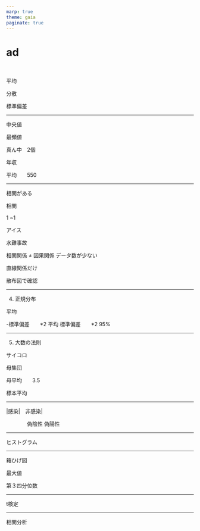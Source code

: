 ```yaml
---
marp: true
theme: gaia
paginate: true
---
```


# ad

<br>

平均

分散

標準偏差


---

中央値


最頻値


真ん中　2個



年収



平均　　550

---

相関がある




相関



1  ~1


アイス

水難事故




相関関係 ≠ 因果関係
データ数が少ない



直線関係だけ


散布図で確認

---

4. 正規分布


平均

-標準偏差　　*2  平均  標準偏差　　*2
95%




---

5. 大数の法則

サイコロ


母集団

母平均　　3.5




標本平均




---


|感染|　非感染|


　　　　偽陰性
偽陽性










---


ヒストグラム







---


箱ひげ図

最大値



第３四分位数





---

t検定




---

相関分析


















